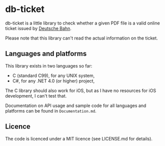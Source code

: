 # db-ticket
db-ticket is a little library to check whether a given PDF file is a valid online ticket issued by [Deutsche Bahn](http://bahn.de/).

Please note that this library can't read the actual information on the ticket.

## Languages and platforms

This library exists in two languages so far:
* C (standard C99), for any UNIX system,
* C#, for any .NET 4.0 (or higher) project,

The C library should also work for iOS, but as I have no resources for iOS development, I can't test that.

Documentation on API usage and sample code for all languages and platforms can be found in `Documentation.md`.

## Licence
The code is licenced under a MIT licence (see LICENSE.md for details).